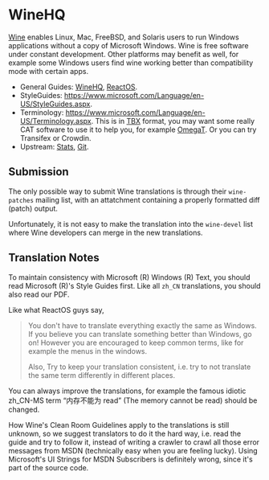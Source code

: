 WineHQ
======

[Wine](http://winehq.org) enables Linux, Mac, FreeBSD, and Solaris users
to run Windows applications without a copy of Microsoft Windows. Wine 
is free software under constant development. Other platforms may benefit 
as well, for example some Windows users find wine working better
than compatibility mode with certain apps.

* General Guides: [WineHQ](https://wiki.winehq.org/Translating),
  [ReactOS](https://reactos.org/wiki/Translation_Introduction).
* StyleGuides: https://www.microsoft.com/Language/en-US/StyleGuides.aspx.
* Terminology: https://www.microsoft.com/Language/en-US/Terminology.aspx.
  This is in [TBX](https://en.wikipedia.org/wiki/TermBase_eXchange) format,
  you may want some really CAT software to use it to help you, for example
  [OmegaT](http://omegat.org). Or you can try Transifex or Crowdin.
* Upstream: [Stats](http://fgouget.free.fr/wine-po/),
  [Git](https://source.winehq.org/git/wine.git/tree/HEAD:/po).

Submission
----------

The only possible way to submit Wine translations is through their 
`wine-patches` mailing list, with an attatchment containing a properly
formatted diff (patch) output.

Unfortunately, it is not easy to make the translation into the 
`wine-devel` list where Wine developers can merge in the new 
translations.

Translation Notes
-----------------

To maintain consistency with Microsoft (R) Windows (R) Text, you should
read Microsoft (R)'s Style Guides first. Like all `zh_CN` translations,
you should also read our PDF.

Like what ReactOS guys say, 
> You don't have to translate everything exactly the same as Windows.
> If you believe you can translate something better than Windows, go on!
> However you are encouraged to keep common terms, like for example the
> menus in the windows.
>
> Also, Try to keep your translation consistent, i.e. try to not translate
> the same term differently in different places.

You can always improve the translations, for example the famous idiotic
zh_CN-MS term “内存不能为 read” (The memory cannot be read) should be
changed.

How Wine's Clean Room Guidelines apply to the translations is still unknown,
so we suggest translators to do it the hard way, i.e. read the guide and try
to follow it, instead of writing a crawler to crawl all those error messages
from MSDN (technically easy when you are feeling lucky). Using Microsoft's
UI Strings for MSDN Subscribers is definitely wrong, since it's part of the
source code.

